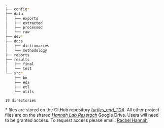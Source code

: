 
```bash
.
├── config*
├── data
│   ├── exports
│   ├── extracted
│   ├── processed
│   └── raw
├── dev*
├── docs
│   ├── dictionaries
│   └── methodology
├── reports
├── results
│   ├── final
│   └── test
└── src*
    ├── bm
    ├── eda
    ├── etl
    └── utils

19 directories
```
\* files are stored on the GitHub repository [_turtles_and_TDA_](https://github.com/ryanj-0/turtles_and_tda). All other project files are on the shared [_Hannah Lab Reserach_](https://drive.google.com/drive/folders/0APz27o4HjpDzUk9PVA?dmr=1&ec=wgc-drive-globalnav-goto) Google Drive. Users will need to be granted access. To request access please email: [Rachel Hannah](mailto:rmhannah@alaska.edu)